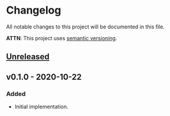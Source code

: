 # Changelog
All notable changes to this project will be documented in this file.

**ATTN**: This project uses [semantic versioning](http://semver.org/).

## [Unreleased]

## v0.1.0 - 2020-10-22
### Added
- Initial implementation.

[Unreleased]: https://github.com/gorcon/websocket/compare/v0.1.0...HEAD
